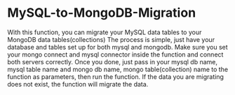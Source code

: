 # MySQL-to-MongoDB-Migration
With this function, you can migrate your MySQL data tables to your MongoDB data tables(collections)
The process is simple, just have your database and tables set up for both mysql and mongodb. Make sure you set your mongo connect and mysql connector inside the function and connect both servers correctly.
Once you done, just pass in your mysql db name, mysql table name and mongo db name, mongo table(collection) name to the function as parameters, then run the function.
If the data you are migrating does not exist, the function will migrate the data.
